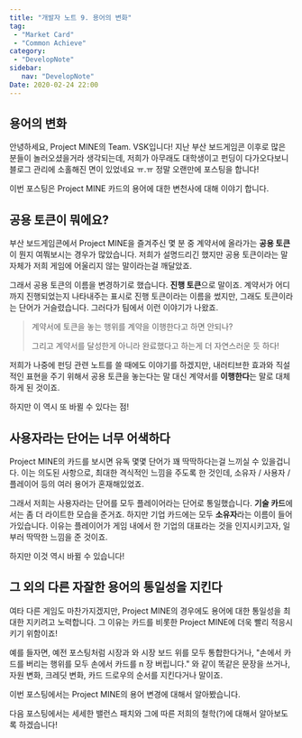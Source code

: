 ```yaml
---
title: "개발자 노트 9. 용어의 변화"
tag:
 - "Market Card"
 - "Common Achieve"
category:
 - "DevelopNote"
sidebar:
   nav: "DevelopNote"
Date: 2020-02-24 22:00
---
```

## 용어의 변화

안녕하세요, Project MINE의 Team. VSK입니다! 지난 부산 보드게임콘 이후로 많은 분들이 놀러오셨을거라 생각되는데, 저희가 아무래도 대학생이고 펀딩이 다가오다보니 블로그 관리에 소홀해진 면이 있었네요 ㅠ.ㅠ 정말 오랜만에 포스팅을 합니다! 

이번 포스팅은 Project MINE 카드의 용어에 대한 변천사에 대해 이야기 합니다.

## 공용 토큰이 뭐에요?

부산 보드게임콘에서 Project MINE을 즐겨주신 몇 분 중 계약서에 올라가는 **공용 토큰**이 뭔지 여쭤보시는 경우가 많았습니다. 저희가 설명드리긴 했지만 공용 토큰이라는 말 자체가 저희 게임에 어울리지 않는 말이라는걸 깨달았죠. 

그래서 공용 토큰의 이름을 변경하기로 했습니다. **진행 토큰**으로 말이죠. 계약서가 어디까지 진행되었는지 나타내주는 표시로 진행 토큰이라는 이름을 썼지만, 그래도 토큰이라는 단어가 거슬렸습니다. 그러다가 팀에서 이런 이야기가 나왔죠.

> 계약서에 토큰을 놓는 행위를 계약을 이행한다고 하면 안되나? 
>
> 그리고 계약서를 달성한게 아니라 완료했다고 하는게 더 자연스러운 듯 하다!

저희가 나중에 펀딩 관련 노트를 쓸 때에도 이야기를 하겠지만, 내러티브한 효과와 직설적인 표현을 주기 위해서 공용 토큰을 놓는다는 말 대신 계약서를 **이행한다**는 말로 대체하게 된 것이죠.

하지만 이 역시 또 바뀔 수 있다는 점! 

## 사용자라는 단어는 너무 어색하다

Project MINE의 카드를 보시면 유독 몇몇 단어가 꽤 딱딱하다는걸 느끼실 수 있을겁니다. 이는 의도된 사항으로, 최대한 격식적인 느낌을 주도록 한 것인데, 소유자 / 사용자 / 플레이어 등의 여러 용어가 혼재해있었죠.

그래서 저희는 사용자라는 단어를 모두 플레이어라는 단어로 통일했습니다. **기술 카드**에서는 좀 더 라이트한 모습을 준거죠. 하지만 기업 카드에는 모두 **소유자**라는 이름이 들어가있습니다. 이유는 플레이어가 게임 내에서 한 기업의 대표라는 것을 인지시키고자, 일부러 딱딱한 느낌을 준 것이죠.

하지만 이것 역시 바뀔 수 있습니다!

## 그 외의 다른 자잘한 용어의 통일성을 지킨다

여타 다른 게임도 마찬가지겠지만, Project MINE의 경우에도 용어에 대한 통일성을 최대한 지키려고 노력합니다. 그 이유는 카드를 비롯한 Project MINE에 더욱 빨리 적응시키기 위함이죠!

예를 들자면, 예전 포스팅처럼 시장과 와 시장 보드 위를 모두 통합한다거나, "손에서 카드를 버리는 행위를 모두 손에서 카드를 n 장 버립니다." 와 같이 똑같은 문장을 쓰거나, 자원 변화, 크레딧 변화, 카드 드로우의 순서를 지킨다거나 말이죠.

이번 포스팅에서는 Project MINE의 용어 변경에 대해서 알아봤습니다.

다음 포스팅에서는 세세한 밸런스 패치와 그에 따른 저희의 철학(?)에 대해서 알아보도록 하겠습니다!
